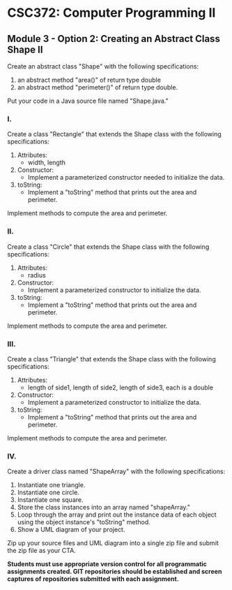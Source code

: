 # CSC372: Computer Programming II

## Module 3 - Option 2:  Creating an Abstract Class Shape II

Create an abstract class "Shape" with the following specifications:

1. an abstract method "area()" of return type double
2. an abstract method "perimeter()" of return type double.

Put your code in a Java source file named "Shape.java."

### I.

Create a class "Rectangle" that extends the Shape class with the following specifications:

1. Attributes:
    - width, length
2. Constructor:
    - Implement a parameterized constructor needed to initialize the data.
3. toString:
    - Implement a "toString" method that prints out the area and perimeter.

Implement methods to compute the area and perimeter.

### II.

Create a class "Circle" that extends the Shape class with the following specifications:

1. Attributes:
    - radius
2. Constructor:
    - Implement a parameterized constructor to initialize the data.
3. toString:
    - Implement a "toString" method that prints out the area and perimeter.

Implement methods to compute the area and perimeter.

### III.

Create a class "Triangle" that extends the Shape class with the following specifications:

1. Attributes:
    - length of side1, length of side2, length of side3, each is a double
2. Constructor:
    - Implement a parameterized constructor to initialize the data.
3. toString:
    - Implement a "toString" method that prints out the area and perimeter.

Implement methods to compute the area and perimeter.

### IV.

Create a driver class named "ShapeArray" with the following specifications:

1. Instantiate one triangle.
2. Instantiate one circle.
3. Instantiate one square.
4. Store the class instances into an array named "shapeArray."
5. Loop through the array and print out the instance data of each object
   using the object instance's "toString" method.
6. Show a UML diagram of your project.

Zip up your source files and UML diagram into a single zip file and submit the zip file as your CTA.

**Students must use appropriate version control for all programmatic assignments created. GIT repositories should be
established and screen captures of repositories submitted with each assignment.**